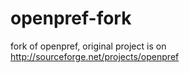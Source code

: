 openpref-fork
=============

fork of openpref, original project is on  http://sourceforge.net/projects/openpref